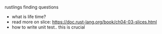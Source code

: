 rustlings finding questions


* what is life time?
* read more on slice: https://doc.rust-lang.org/book/ch04-03-slices.html
* how to write unit test.. this is crucial
